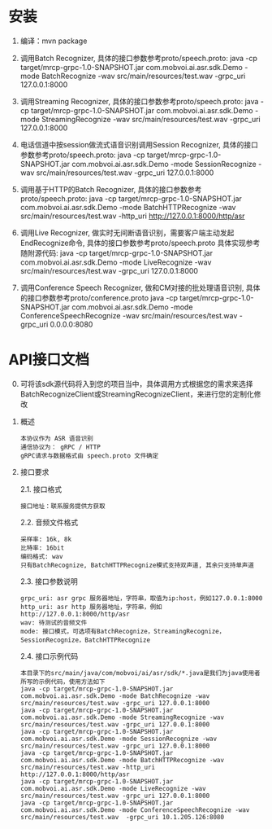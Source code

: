 # 安装

1. 编译：mvn package

2. 调用Batch Recognizer, 具体的接口参数参考proto/speech.proto: java -cp target/mrcp-grpc-1.0-SNAPSHOT.jar com.mobvoi.ai.asr.sdk.Demo -mode BatchRecognize -wav src/main/resources/test.wav -grpc_uri 127.0.0.1:8000 

3. 调用Streaming Recognizer, 具体的接口参数参考proto/speech.proto: java -cp target/mrcp-grpc-1.0-SNAPSHOT.jar com.mobvoi.ai.asr.sdk.Demo -mode StreamingRecognize -wav src/main/resources/test.wav -grpc_uri 127.0.0.1:8000

4. 电话信道中按session做流式语音识别调用Session Recognizer, 具体的接口参数参考proto/speech.proto: java -cp target/mrcp-grpc-1.0-SNAPSHOT.jar com.mobvoi.ai.asr.sdk.Demo -mode SessionRecognize -wav src/main/resources/test.wav -grpc_uri 127.0.0.1:8000

5. 调用基于HTTP的Batch Recognizer, 具体的接口参数参考proto/speech.proto: java -cp target/mrcp-grpc-1.0-SNAPSHOT.jar com.mobvoi.ai.asr.sdk.Demo -mode BatchHTTPRecognize -wav src/main/resources/test.wav -http_uri http://127.0.0.1:8000/http/asr

6. 调用Live Recognizer, 做实时无间断语音识别，需要客户端主动发起EndRecognize命令, 具体的接口参数参考proto/speech.proto 具体实现参考随附源代码: java -cp target/mrcp-grpc-1.0-SNAPSHOT.jar com.mobvoi.ai.asr.sdk.Demo -mode LiveRecognize -wav src/main/resources/test.wav -grpc_uri 127.0.0.1:8000

7. 调用Conference Speech Recognizer, 做和CM对接的批处理语音识别, 具体的接口参数参考proto/conference.proto
java -cp target/mrcp-grpc-1.0-SNAPSHOT.jar com.mobvoi.ai.asr.sdk.Demo -mode ConferenceSpeechRecognize -wav src/main/resources/test.wav  -grpc_uri 0.0.0.0:8080

# API接口文档

0. 可将该sdk源代码将入到您的项目当中，具体调用方式根据您的需求来选择BatchRecognizeClient或StreamingRecognizeClient，来进行您的定制化修改

1. 概述
    ```
    本协议作为 ASR 语音识别
    通信协议为： gRPC / HTTP
    gRPC请求与数据格式由 speech.proto 文件确定
    ```
2. 接口要求

    2.1. 接口格式 
    ```
    接口地址：联系服务提供方获取
    ```
    2.2. 音频文件格式
    ```
    采样率: 16k, 8k
    比特率: 16bit
    编码格式: wav
    只有BatchRecognize, BatchHTTPRecognize模式支持双声道, 其余只支持单声道
    ```
    2.3. 接口参数说明
    ```
    grpc_uri: asr grpc 服务器地址，字符串，取值为ip:host，例如127.0.0.1:8000
    http_uri: asr http 服务器地址，字符串，例如http://127.0.0.1:8000/http/asr
    wav: 待测试的音频文件
    mode: 接口模式，可选项有BatchRecognize，StreamingRecognize，SessionRecognize，BatchHTTPRecognize
    ```
    2.4. 接口示例代码
    ```
    本目录下的src/main/java/com/mobvoi/ai/asr/sdk/*.java是我们为java使用者所写的示例代码，使用方法如下
    java -cp target/mrcp-grpc-1.0-SNAPSHOT.jar com.mobvoi.ai.asr.sdk.Demo -mode BatchRecognize -wav src/main/resources/test.wav -grpc_uri 127.0.0.1:8000 
    java -cp target/mrcp-grpc-1.0-SNAPSHOT.jar com.mobvoi.ai.asr.sdk.Demo -mode StreamingRecognize -wav src/main/resources/test.wav -grpc_uri 127.0.0.1:8000
    java -cp target/mrcp-grpc-1.0-SNAPSHOT.jar com.mobvoi.ai.asr.sdk.Demo -mode SessionRecognize -wav src/main/resources/test.wav -grpc_uri 127.0.0.1:8000
    java -cp target/mrcp-grpc-1.0-SNAPSHOT.jar com.mobvoi.ai.asr.sdk.Demo -mode BatchHTTPRecognize -wav src/main/resources/test.wav -http_uri http://127.0.0.1:8000/http/asr
    java -cp target/mrcp-grpc-1.0-SNAPSHOT.jar com.mobvoi.ai.asr.sdk.Demo -mode LiveRecognize -wav src/main/resources/test.wav -grpc_uri 127.0.0.1:8000
    java -cp target/mrcp-grpc-1.0-SNAPSHOT.jar com.mobvoi.ai.asr.sdk.Demo -mode ConferenceSpeechRecognize -wav src/main/resources/test.wav  -grpc_uri 10.1.205.126:8080
    ```